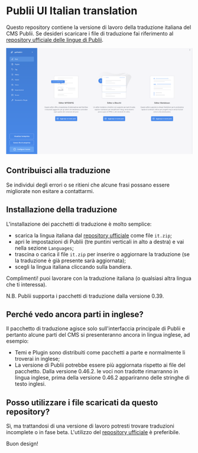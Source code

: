 # Publii UI Italian translation
Questo repository contiene la versione di lavoro della traduzione italiana del CMS Publii. Se desideri scaricare i file di traduzione fai riferimento al [repository ufficiale delle lingue di Publii](https://github.com/GetPublii/Publii-ui-locales#current-and-upcoming-translations-by-language-code).

![Screenshot](https://raw.githubusercontent.com/gpsblues/Publii-UI-Italian-translation/refs/heads/main/.assets/screen.png)

## Contribuisci alla traduzione
Se individui degli errori o se ritieni che alcune frasi possano essere migliorate non esitare a contattarmi.

## Installazione della traduzione
L'installazione dei pacchetti di traduzione è molto semplice:
- scarica la lingua italiana dal [repository ufficiale](https://github.com/GetPublii/Publii-ui-locales) come file `it.zip`;
- apri le impostazioni di Publii (tre puntini verticali in alto a destra) e vai nella sezione `Languages`;
- trascina o carica il file `it.zip` per inserire o aggiornare la traduzione (se la traduzione è già presente sarà aggiornata);
- scegli la lingua italiana cliccando sulla bandiera.

Complimenti! puoi lavorare con la traduzione italiana (o qualsiasi altra lingua che ti interessa).

N.B. Publii supporta i pacchetti di traduzione dalla versione 0.39.

## Perché vedo ancora parti in inglese?
Il pacchetto di traduzione agisce solo sull'interfaccia principale di Publii e pertanto alcune parti del CMS si presenteranno ancora in lingua inglese, ad esempio:
- Temi e Plugin sono distribuiti come pacchetti a parte e normalmente li troverai in inglese;
- La versione di Publii potrebbe essere più aggiornata rispetto ai file del pacchetto. Dalla versione 0.46.2. le voci non tradotte rimarranno in lingua inglese, prima della versione 0.46.2 appariranno delle stringhe di testo inglesi.

## Posso utilizzare i file scaricati da questo repository?
Sì, ma trattandosi di una versione di lavoro potresti trovare traduzioni incomplete o in fase beta.
L'utilizzo del [repository ufficiale](https://github.com/GetPublii/Publii-ui-locales) è preferibile.

Buon design!

